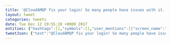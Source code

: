 ```yaml
---
title: '@CloudAMQP fix your login! So many people have issues with it. I can only login via oauth.'
layout: tweet
categories: tweets
date: Tue Dec 12 19:55:28 +0000 2017
entities: {"hashtags":[],"symbols":[],"user_mentions":[{"screen_name":"CloudAMQP","name":"CloudAMQP","id":524100981,"id_str":"524100981","indices":[0,10]}],"urls":[]}
tweetJson: {"text":"@CloudAMQP fix your login! So many people have issues with it. I can only login via oauth."}
---
```


